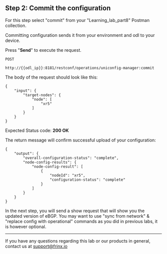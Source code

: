 ## Step 2: Commit the configuration

For this step select "commit" from your "Learning_lab_part8" Postman collection.

Committing configuration sends it from your environment and odl to your device.

Press "**Send**" to execute the request.

```
POST

http://{{odl_ip}}:8181/restconf/operations/uniconfig-manager:commit
```


The body of the request should look like this:

```
{
    "input": {
        "target-nodes": {
            "node": [
                "xr5"
            ]
        }
    }
}
```

Expected Status code: **200 OK**

The return message will confirm successful upload of your configuration:


```
{
    "output": {
        "overall-configuration-status": "complete",
        "node-config-results": {
            "node-config-result": [
                {
                    "nodeId": "xr5",
                    "configuration-status": "complete"
                }
            ]
        }
    }
}
```

In the next step, you will send a show request that will show you the updated version of eBGP. You may want to use "sync from network" & "replace config with operational" commands as you did in previous labs, it is however optional.

---
If you have any questions regarding this lab or our products in general, contact us at [support@frinx.io](mailto:support@frinx.io)
